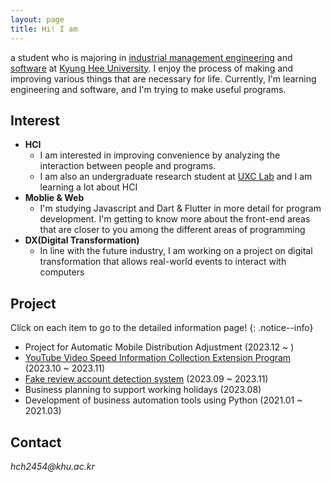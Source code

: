 ```yaml
---
layout: page
title: Hi! I am
---
```

a student who is majoring in [industrial management engineering](https://eng.khu.ac.kr/ie) and [software](http://swcon.khu.ac.kr/) at [Kyung Hee University](https://www.khu.ac.kr). I enjoy the process of making and improving various things that are necessary for life.
Currently, I'm learning engineering and software, and I'm trying to make useful programs.


## Interest
  * **HCI**
    * I am interested in improving convenience by analyzing the interaction between people and programs.
    * I am also an undergraduate research student at [UXC Lab](https://skpark-khu.github.io/) and I am learning a lot about HCI
  * **Moblie & Web**
    * I'm studying Javascript and Dart & Flutter in more detail for program development. I'm getting to know more about the front-end areas that are closer to you among the different areas of programming
  * **DX(Digital Transformation)**
    * In line with the future industry, I am working on a project on digital transformation that allows real-world events to interact with computers

## Project
Click on each item to go to the detailed information page!
{: .notice--info}
  * Project for Automatic Mobile Distribution Adjustment
       (2023.12 ~ )
  * [YouTube Video Speed Information Collection Extension Program](https://github.com/festring/speed_collector/)
       (2023.10 ~ 2023.11)
  * [Fake review account detection system](https://github.com/festring/The_Scarlet_Letter)
       (2023.09 ~ 2023.11)
  * Business planning to support working holidays
       (2023.08)
  * Development of business automation tools using Python
       (2021.01 ~ 2021.03)


## Contact
<address>
  hch2454@khu.ac.kr
</address>
